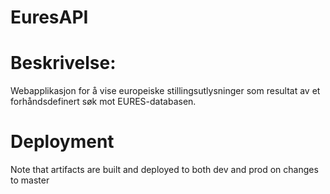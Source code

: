 # EuresAPI

# Beskrivelse: 
Webapplikasjon for å vise europeiske stillingsutlysninger som resultat av et forhåndsdefinert søk mot EURES-databasen.

# Deployment
Note that artifacts are built and deployed to both dev and prod on changes to master 

